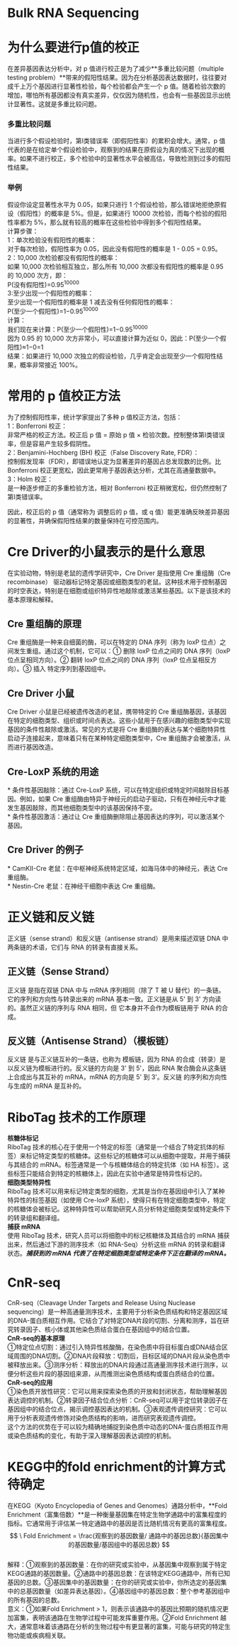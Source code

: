 # Bulk RNA Sequencing
# 为什么要进行p值的校正
在差异基因表达分析中，对 p 值进行校正是为了减少**多重比较问题（multiple testing problem）**带来的假阳性结果。因为在分析基因表达数据时，往往要对成千上万个基因进行显著性检验，每个检验都会产生一个 p 值。随着检验次数的增加，哪怕所有基因都没有真实差异，仅仅因为随机性，也会有一些基因显示出统计显著性。这就是多重比较问题。
### 多重比较问题
当进行多个假设检验时，第I类错误率（即假阳性率）的累积会增大。通常，p 值代表的是在给定单个假设检验中，观察到的结果在原假设为真的情况下出现的概率。如果不进行校正，多个检验中的显著性水平会被高估，导致检测到过多的假阳性结果。
### 举例
假设你设定显著性水平为 0.05，如果只进行 1 个假设检验，那么错误地拒绝原假设（假阳性）的概率是 5%。但是，如果进行 10000 次检验，而每个检验的假阳性率都为 5%，那么就有较高的概率在这些检验中得到多个假阳性结果。<br />
计算步骤：<br />
1：单次检验没有假阳性的概率：<br />
对于每次检验，假阳性率为 0.05，因此没有假阳性的概率是 1 - 0.05 = 0.95。<br />
2：10,000 次检验都没有假阳性的概率：<br />
如果 10,000 次检验相互独立，那么所有 10,000 次都没有假阳性的概率是 0.95 的 10,000 次方，即：<br />
P(没有假阳性)=0.95<sup>10000</sup> <br />
3:至少出现一个假阳性的概率：<br />
至少出现一个假阳性的概率是 1 减去没有任何假阳性的概率：<br />
P(至少一个假阳性)=1−0.95<sup>10000</sup> <br />
计算：<br />
我们现在来计算：P(至少一个假阳性)=1−0.95<sup>10000</sup> <br />
因为 0.95 的 10,000 次方非常小，可以直接计算为近似 0，因此：P(至少一个假阳性)≈1−0=1 <br />
结果：如果进行 10,000 次独立的假设检验，几乎肯定会出现至少一个假阳性结果，概率非常接近 100%。<br />

# 常用的 p 值校正方法  
为了控制假阳性率，统计学家提出了多种 p 值校正方法，包括：<br />
1：Bonferroni 校正：<br />
非常严格的校正方法。校正后 p 值 = 原始 p 值 × 检验次数。控制整体第I类错误率，但是容易产生较多假阴性。<br />
2：Benjamini-Hochberg (BH) 校正（False Discovery Rate, FDR）：<br />
控制假发现率（FDR），即错误地认定为显著差异的基因占总发现数的比例。比 Bonferroni 校正更宽松，因此更常用于基因表达分析，尤其在高通量数据中。<br />
3：Holm 校正：<br />
是一种逐步修正的多重检验方法，相对 Bonferroni 校正稍微宽松，但仍然控制了第I类错误率。<br />

因此，校正后的 p 值（通常称为 调整后的 p 值，或 q 值）能更准确反映差异基因的显著性，并确保假阳性结果的数量保持在可控范围内。<br />

# Cre Driver的小鼠表示的是什么意思
在实验动物，特别是老鼠的遗传学研究中，Cre Driver 是指使用 Cre 重组酶（Cre recombinase） 驱动器标记特定基因或细胞类型的老鼠。这种技术用于控制基因的时空表达，特别是在细胞或组织特异性地敲除或激活某些基因。以下是该技术的基本原理和解释。  
## Cre 重组酶的原理
Cre 重组酶是一种来自细菌的酶，可以在特定的 DNA 序列（称为 loxP 位点）之间发生重组。通过这个机制，它可以：① 删除 loxP 位点之间的 DNA 序列（loxP 位点呈相同方向）。② 翻转 loxP 位点之间的 DNA 序列（loxP 位点呈相反方向）。③ 插入 特定序列到基因组中。  
## Cre Driver 小鼠
Cre Driver 小鼠是已经被遗传改造的老鼠，携带特定的 Cre 重组酶基因，该基因在特定的细胞类型、组织或时间点表达。这些小鼠用于在感兴趣的细胞类型中实现基因的条件性敲除或激活。常见的方式是将 Cre 重组酶的表达与某个细胞特异性启动子连接起来，意味着只有在某种特定细胞类型中，Cre 重组酶才会被激活，从而进行基因改造。  
## Cre-LoxP 系统的用途
\* 条件性基因敲除：通过 Cre-LoxP 系统，可以在特定组织或特定时间敲除目标基因。例如，如果 Cre 重组酶由特异于神经元的启动子驱动，只有在神经元中才能发生基因敲除，而其他细胞类型中的该基因保持不变。   
\* 条件性基因激活：通过让 Cre 重组酶删除阻止基因表达的序列，可以激活某个基因。  
## Cre Driver 的例子
\* CamKII-Cre 老鼠：在中枢神经系统特定区域，如海马体中的神经元，表达 Cre 重组酶。  
\* Nestin-Cre 老鼠：在神经干细胞中表达 Cre 重组酶。  
# 正义链和反义链
正义链（sense strand）和反义链（antisense strand）是用来描述双链 DNA 中两条链的术语，它们与 RNA 的转录有直接关系。    
## 正义链（Sense Strand）  
正义链 是指在双链 DNA 中与 mRNA 序列相同（除了 T 被 U 替代）的一条链。它的序列和方向性与转录出来的 mRNA 基本一致。正义链是从 5' 到 3' 方向读的。虽然正义链的序列与 RNA 相同，但 它本身并不会作为模板链用于 RNA 的合成。  
## 反义链（Antisense Strand）（模板链）  
反义链 是与正义链互补的一条链，也称为 模板链，因为 RNA 的合成（转录）是以反义链为模板进行的。反义链的方向是 3' 到 5'，因此 RNA 聚合酶会从这条链上合成出与其互补的 mRNA，mRNA 的方向是 5' 到 3'。反义链 的序列和方向性与生成的 mRNA 是互补的。  

# RiboTag 技术的工作原理 <br />
**核糖体标记** <br />
RiboTag 技术的核心在于使用一个特定的标签（通常是一个结合了特定抗体的标签）来标记特定类型的核糖体。这些标记的核糖体可以从细胞中提取，并用于捕获与其结合的 mRNA。标签通常是一个与核糖体结合的特定抗体（如 HA 标签）。这些标签只能结合到特定的核糖体上，因此在实验中通常是特异性标记的。  <br />
**细胞类型特异性** <br />
RiboTag 技术可以用来标记特定类型的细胞，尤其是当你在基因组中引入了某种特异性的标签基因（如使用 Cre-loxP 系统），使得只有在特定细胞类型中，特定的核糖体会被标记。这种特异性可以帮助研究人员分析特定细胞类型或特定条件下的转录组和翻译组。 <br />
**捕获 mRNA** <br />
使用 RiboTag 技术，研究人员可以将细胞中的标记核糖体及其结合的 mRNA 捕获出来，然后通过下游的测序技术（如 RNA-Seq）分析这些 mRNA 的转录和翻译状态。***捕获到的 mRNA 代表了在特定细胞类型或特定条件下正在翻译的 mRNA。*** <br />
# CnR-seq  <br />
CnR-seq（Cleavage Under Targets and Release Using Nuclease sequencing）是一种高通量测序技术，主要用于分析染色质结构和特定基因区域的DNA-蛋白质相互作用。它结合了对特定DNA片段的切割、分离和测序，旨在研究转录因子、核小体或其他染色质结合蛋白在基因组中的结合位置。<br />
**CnR-seq的基本原理**<br />
①特定位点切割：通过引入特异性核酸酶，在染色质中将目标蛋白或DNA结合区域周围的DNA切割。②DNA片段释放：切割后，目标区域的DNA片段从染色质中被释放出来。③测序分析：释放出的DNA片段通过高通量测序技术进行测序，以便分析这些片段的基因组来源，从而推测出染色质结构或蛋白质结合的位置。<br />
**CnR-seq的应用**<br />
①染色质开放性研究：它可以用来探索染色质的开放和封闭状态，帮助理解基因表达调控的机制。②转录因子结合位点分析：CnR-seq可以用于定位转录因子在基因组中的结合位点，揭示调控基因表达的机制。③表观遗传调控研究：它可以用于分析表观遗传修饰对染色质结构的影响，进而研究表观遗传调控。<br />
这个方法的优势在于可以较为精确地捕捉到染色质中动态的DNA-蛋白质相互作用或染色质结构的变化，有助于深入理解基因表达调控的机制。<br />

# KEGG中的fold enrichment的计算方式 待确定<br />
在KEGG（Kyoto Encyclopedia of Genes and Genomes）通路分析中，**Fold Enrichment（富集倍数）**是一种衡量基因集在特定生物学通路中的富集程度的指标。它通常用于评估某一特定通路中的基因是否比随机情况有更高的富集程度。<br />
$$ \ Fold Enrichment = \frac{观察到的基因数量/ 通路中的基因总数}{基因集中的基因数量/基因组中的基因总数} $$ <br />
解释：①观察到的基因数量：在你的研究或实验中，从基因集中观察到属于特定KEGG通路的基因数量。②通路中的基因总数：在该特定KEGG通路中，所有已知基因的总数。③基因集中的基因数量：在你的研究或实验中，你所选定的基因集中的总基因数量（如差异表达基因）。④基因组中的基因总数：整个参考基因组中的所有基因的总数。<br />
意义：①如果Fold Enrichment > 1，则表示该通路中的基因比预期的随机情况更加富集，表明该通路在生物学过程中可能发挥重要作用。②Fold Enrichment 越大，通常意味着该通路在分析的生物过程中有更显著的富集，可能与研究的特定生物功能或疾病相关联。<br />

































